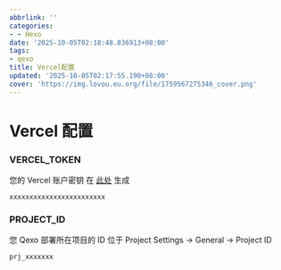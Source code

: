 ```yaml
---
abbrlink: ''
categories:
- - Hexo
date: '2025-10-05T02:18:48.836913+08:00'
tags:
- qexo
title: Vercel配置
updated: '2025-10-05T02:17:55.190+08:00'
cover: 'https://img.lovou.eu.org/file/1759567275346_cover.png'
---
```

# Vercel 配置

### VERCEL_TOKEN

您的 Vercel 账户密钥 在 [此处](https://vercel.com/account/tokens) 生成

```
xxxxxxxxxxxxxxxxxxxxxxxx
```

### PROJECT_ID

您 Qexo 部署所在项目的 ID
位于 Project Settings -> General -> Project ID

```
prj_xxxxxxx
```
